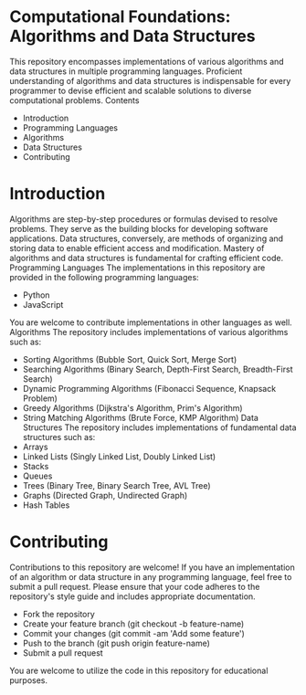# Computational Foundations: Algorithms and Data Structures

This repository encompasses implementations of various algorithms and data structures in multiple programming languages. Proficient understanding of algorithms and data structures is indispensable for every programmer to devise efficient and scalable solutions to diverse computational problems.
Contents

* Introduction
* Programming Languages
* Algorithms
* Data Structures
* Contributing

# Introduction

Algorithms are step-by-step procedures or formulas devised to resolve problems. They serve as the building blocks for developing software applications. Data structures, conversely, are methods of organizing and storing data to enable efficient access and modification. Mastery of algorithms and data structures is fundamental for crafting efficient code.
Programming Languages
The implementations in this repository are provided in the following programming languages:
* Python
* JavaScript

You are welcome to contribute implementations in other languages as well.
Algorithms
The repository includes implementations of various algorithms such as:
* Sorting Algorithms (Bubble Sort, Quick Sort, Merge Sort)
* Searching Algorithms (Binary Search, Depth-First Search, Breadth-First Search)
* Dynamic Programming Algorithms (Fibonacci Sequence, Knapsack Problem)
* Greedy Algorithms (Dijkstra's Algorithm, Prim's Algorithm)
* String Matching Algorithms (Brute Force, KMP Algorithm)
Data Structures
The repository includes implementations of fundamental data structures such as:
* Arrays
* Linked Lists (Singly Linked List, Doubly Linked List)
* Stacks
* Queues
* Trees (Binary Tree, Binary Search Tree, AVL Tree)
* Graphs (Directed Graph, Undirected Graph)
* Hash Tables

# Contributing

Contributions to this repository are welcome! If you have an implementation of an algorithm or data structure in any programming language, feel free to submit a pull request. Please ensure that your code adheres to the repository's style guide and includes appropriate documentation.

* Fork the repository
* Create your feature branch (git checkout -b feature-name)
* Commit your changes (git commit -am 'Add some feature')
* Push to the branch (git push origin feature-name)
* Submit a pull request

<p>You are welcome to utilize the code in this repository for educational purposes.</p>